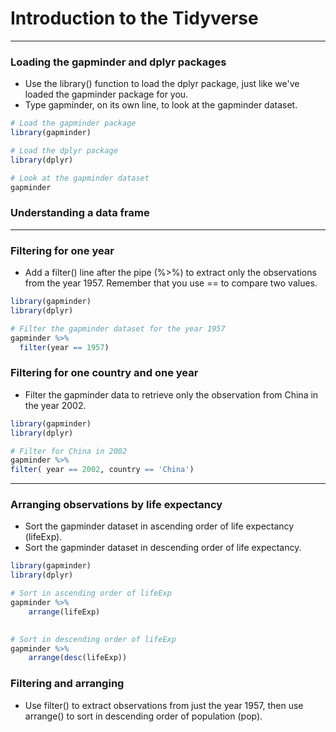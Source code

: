 # Introduction to the Tidyverse
---
### Loading the gapminder and dplyr packages
* Use the library() function to load the dplyr package, just like we've loaded the gapminder package for you.
* Type gapminder, on its own line, to look at the gapminder dataset.
```r
# Load the gapminder package
library(gapminder)

# Load the dplyr package
library(dplyr)

# Look at the gapminder dataset
gapminder
```
### Understanding a data frame
---
### Filtering for one year
* Add a filter() line after the pipe (%>%) to extract only the observations from the year 1957. Remember that you use == to compare two values.
```r
library(gapminder)
library(dplyr)

# Filter the gapminder dataset for the year 1957
gapminder %>%
  filter(year == 1957)
```
### Filtering for one country and one year
* Filter the gapminder data to retrieve only the observation from China in the year 2002.
```r
library(gapminder)
library(dplyr)

# Filter for China in 2002
gapminder %>%
filter( year == 2002, country == 'China')
```
---
### Arranging observations by life expectancy
* Sort the gapminder dataset in ascending order of life expectancy (lifeExp).
* Sort the gapminder dataset in descending order of life expectancy.
```r
library(gapminder)
library(dplyr)

# Sort in ascending order of lifeExp
gapminder %>%
    arrange(lifeExp)

  
# Sort in descending order of lifeExp
gapminder %>%
    arrange(desc(lifeExp))
```
### Filtering and arranging
* Use filter() to extract observations from just the year 1957, then use arrange() to sort in descending order of population (pop).

